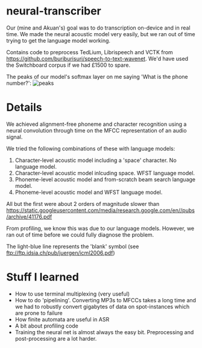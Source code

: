# neural-transcriber

Our (mine and Akuan's) goal was to do transcription on-device and in real time. We made the neural acoustic model very easily, but we ran out of time trying to get the language model working. 

Contains code to preprocess TedLium, Librispeech and VCTK from https://github.com/buriburisuri/speech-to-text-wavenet. We'd have used the Switchboard corpus if we had £1500 to spare.

The peaks of our model's softmax layer on me saying 'What is the phone number?':
![peaks](https://github.com/boyentenbi/neural-transcriber/blob/master/phonemectc.png)

# Details

We achieved alignment-free phoneme and character recognition using a neural convolution through time on the MFCC representation of an audio signal. 

We tried the following combinations of these with language models:

1. Character-level acoustic model including a 'space' character. No language model.
2. Character-level acoustic model inlcuding space. WFST language model.
3. Phoneme-level acoustic model and from-scratch beam search language model.
4. Phoneme-level acoustic model and WFST language model.

All but the first were about 2 orders of magnitude slower than https://static.googleusercontent.com/media/research.google.com/en//pubs/archive/41176.pdf

From profiling, we know this was due to our language models. However, we ran out of time before we could fully diagnose the problem.

The light-blue line represents the 'blank' symbol (see ftp://ftp.idsia.ch/pub/juergen/icml2006.pdf)

# Stuff I learned

* How to use terminal multiplexing (very useful)
* How to do 'pipelining'. Converting MP3s to MFCCs takes a long time and we had to robustly convert gigabytes of data on spot-instances which are prone to failure
* How finite automata are useful in ASR
* A bit about profiling code
* Training the neural net is almost always the easy bit. Preprocessing and post-processing are a lot harder.
